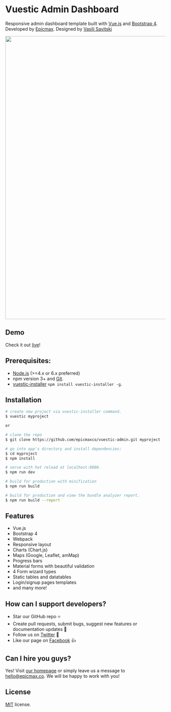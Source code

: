# Vuestic Admin Dashboard

Responsive admin dashboard template built with [Vue.js](https://vuejs.org) and [Bootstrap 4](https://v4-alpha.getbootstrap.com). Developed by [Epicmax](http://epicmax.co). Designed by [Vasili Savitski](https://github.com/xx13/)

<p align="center"> 
  <a href="http://www.epicmax.co/vuestic" target="_blank">
    <img src="http://i.imgur.com/pMuJVVc.png" align="center" width="888px"/>
  </a> 
</p>

## Demo
Check it out [live](http://vuestic.epicmax.co)!

## Prerequisites:

- [Node.js](https://nodejs.org/en/) (>=4.x or 6.x preferred)
- npm version 3+ and [Git](https://git-scm.com/).
- [vuestic-installer](https://github.com/epicmaxco/vuestic-installer) `npm install vuestic-installer -g`.

## Installation

``` bash
# create new project via vuestic-installer command. 
$ vuestic myproject

or

# clone the repo
$ git clone https://github.com/epicmaxco/vuestic-admin.git myproject

# go into app's directory and install dependencies:
$ cd myproject
$ npm install

# serve with hot reload at localhost:8080.
$ npm run dev

# build for production with minification
$ npm run build

# build for production and view the bundle analyzer report.
$ npm run build --report
```

## Features
* Vue.js
* Bootstrap 4
* Webpack
* Responsive layout
* Charts (Chart.js)
* Maps (Google, Leaflet, amMap)
* Progress bars
* Material forms with beautiful validation
* 4 Form wizard types
* Static tables and datatables
* Login/signup pages templates
* and many more!

## How can I support developers?
- Star our GitHub repo :star:
- Create pull requests, submit bugs, suggest new features or documentation updates :wrench:
- Follow us on [Twitter](https://twitter.com/epicmaxco) :feet:
- Like our page on [Facebook](https://www.facebook.com/epicmaxco) :thumbsup:

## Can I hire you guys?
Yes!  Visit [our homepage](http://epicmax.co/) or simply leave us a message to [hello@epicmax.co](mailto:hello@epicmax.co). We will be happy to work with you!

## License
[MIT](https://github.com/epicmaxco/vuestic-admin/blob/master/LICENSE) license.
